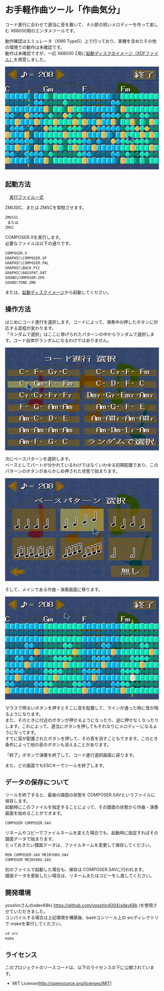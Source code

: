 # お手軽作曲ツール「作曲気分」

コード進行に合わせて適当に音を置いて、４小節の短いメロディーを作って楽しむ X68000用のエンタメツールです。  

動作確認はエミュレータ（XM6 TypeG）上で行っており、実機を含めたその他の環境での動作は未確認です。  
動作は未確認ですが、一応 X68000 Z用に[起動ディスクのイメージ（XDFファイル）](https://github.com/raseene/X68_Composer/releases/latest/download/COMPOSER_XDF.zip)を用意しました。

![Screenshot](./images/Screen00.png)
  

## 起動方法

　[実行ファイル一式](https://github.com/raseene/X68_Composer/releases/latest/download/COMPOSER.zip)


ZMUSIC、または ZMSCを常駐させます。

```
ZMUSIC
 または
ZMSC
```

COMPOSER.Xを実行します。  
必要なファイルは以下の通りです。

```
COMPOSER.X
GRAPHIC\COMPOSER.SP
GRAPHIC\COMPOSER.PAL
GRAPHIC\BACK.PIC
GRAPHIC\BASSPAT.DAT
SOUND\COMPOSER.ZPD
SOUND\TONE.ZMD
```


または、[起動ディスクイメージ](https://github.com/raseene/X68_Composer/releases/latest/download/COMPOSER_XDF.zip)から起動してください。


## 操作方法

はじめにコード進行を選択します。コードによって、演奏中の押したボタンに対応する音程が変わります。  
「ランダムで選択」はここに挙げられたパターンの中からランダムで選択します。コード自体がランダムになるわけではありません。

![Screenshot](./images/Screen01.png)

次にベースパターンを選択します。  
ベースとしてパートが分かれているわけではなくいわゆる初期配置であり、このパターンのボタンがあらかじめ押された状態で始まります。

![Screenshot](./images/Screen02.png)

そして、メインである作曲・演奏画面に移ります。

![Screenshot](./images/Screen03.png)

マウスで明るいボタンを押すとそこに音を配置して、ラインが通った時に音が鳴るようになります。  
また、そのときに付近のボタンが押せるようになったり、逆に押せなくなったりします。これによって、適当にボタンを押してもそれなりにメロディーになるようになってます。  
すでに音が配置されたボタンを押して、その音を消すこともできます。このとき条件によって他の音のボタンも消えることがあります。

「終了」ボタンで演奏を終了して、コード進行選択画面に戻ります。


また、どの画面でもESCキーでツールを終了します。


## データの保存について

ツールを終了すると、最後の譜面の状態を COMPOSER.SAVというファイルに保存します。  
起動時にこのファイルを指定することによって、その譜面の状態から作曲・演奏画面を始めることができます。

```
COMPOSER COMPOSER.SAV
```

リネームやコピーでファイルネームを変えた場合でも、起動時に指定すればその譜面データで始まります。  
とっておきたい譜面データは、ファイルネームを変更して保存してください。

```
REN COMPOSER.SAV MEIKYOKU.SAV
COMPOSER MEIKYOKU.SAV
```

別のファイルで起動した場合も、保存は COMPOSER.SAVに行われます。  
譜面データを更新したい場合は、リネームまたはコピーをし直してください。


## 開発環境

yosshinさんのxdev68k( https://github.com/yosshin4004/xdev68k )を使用させていただきました。  
コンパイルする場合は上記環境を構築後、bashコンソール上の srcディレクトリで makeを実行してください。

```
cd src
make
```


## ライセンス

このプロジェクトのソースコードは、以下のライセンスの下に公開されています。

* MIT License(http://opensource.org/licenses/MIT)

